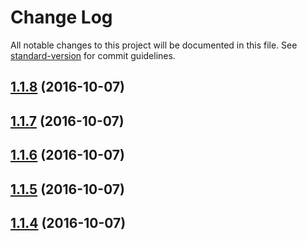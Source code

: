 # Change Log

All notable changes to this project will be documented in this file. See [standard-version](https://github.com/conventional-changelog/standard-version) for commit guidelines.

<a name="1.1.8"></a>
## [1.1.8](https://github.com/massan81/angular-strap.git/compare/v1.1.7...v1.1.8) (2016-10-07)



<a name="1.1.7"></a>
## [1.1.7](https://github.com/massan81/angular-strap.git/compare/v1.1.6...v1.1.7) (2016-10-07)



<a name="1.1.6"></a>
## [1.1.6](https://github.com/massan81/angular-strap.git/compare/v1.1.5...v1.1.6) (2016-10-07)



<a name="1.1.5"></a>
## [1.1.5](https://github.com/massan81/angular-strap.git/compare/v1.1.4...v1.1.5) (2016-10-07)



<a name="1.1.4"></a>
## [1.1.4](https://github.com/massan81/angular-strap.git/test/compare/v1.1.3...v1.1.4) (2016-10-07)

